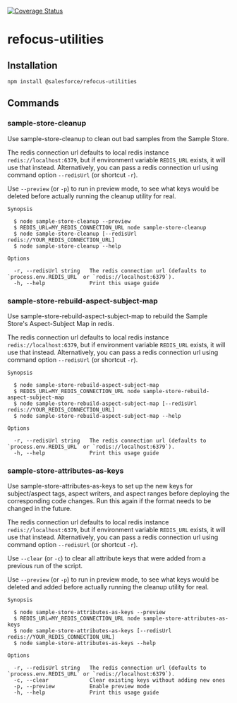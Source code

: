 [![Coverage Status](https://coveralls.io/repos/github/salesforce/refocus-utilities/badge.svg?branch=master)](https://coveralls.io/github/salesforce/refocus-utilities?branch=master)

# refocus-utilities

## Installation

`npm install @salesforce/refocus-utilities`

## Commands

### sample-store-cleanup

Use sample-store-cleanup to clean out bad samples from the Sample Store.

The redis connection url defaults to local redis instance
`redis://localhost:6379`, but if environment variable `REDIS_URL` exists, it
will use that instead. Alternatively, you can pass a redis connection url using
command option `--redisUrl` (or shortcut `-r`).

Use `--preview` (or `-p`) to run in preview mode, to see what keys would be deleted before actually running the cleanup utility for real.

```
Synopsis

  $ node sample-store-cleanup --preview
  $ REDIS_URL=MY_REDIS_CONNECTION_URL node sample-store-cleanup
  $ node sample-store-cleanup [--redisUrl redis://YOUR_REDIS_CONNECTION_URL]
  $ node sample-store-cleanup --help

Options

  -r, --redisUrl string   The redis connection url (defaults to `process.env.REDIS_URL` or `redis://localhost:6379`).
  -h, --help              Print this usage guide
```

### sample-store-rebuild-aspect-subject-map

Use sample-store-rebuild-aspect-subject-map to rebuild the Sample Store's
Aspect-Subject Map in redis.

The redis connection url defaults to local redis instance
`redis://localhost:6379`, but if environment variable `REDIS_URL` exists, it
will use that instead. Alternatively, you can pass a redis connection url using
command option `--redisUrl` (or shortcut `-r`).

```
Synopsis

  $ node sample-store-rebuild-aspect-subject-map
  $ REDIS_URL=MY_REDIS_CONNECTION_URL node sample-store-rebuild-aspect-subject-map
  $ node sample-store-rebuild-aspect-subject-map [--redisUrl redis://YOUR_REDIS_CONNECTION_URL]
  $ node sample-store-rebuild-aspect-subject-map --help

Options

  -r, --redisUrl string   The redis connection url (defaults to `process.env.REDIS_URL` or `redis://localhost:6379`).
  -h, --help              Print this usage guide
```

### sample-store-attributes-as-keys

Use sample-store-attributes-as-keys to set up the new keys for subject/aspect tags, aspect writers, and aspect ranges before deploying the corresponding code changes. Run this again if the format needs to be changed in the future.

The redis connection url defaults to local redis instance
`redis://localhost:6379`, but if environment variable `REDIS_URL` exists, it
will use that instead. Alternatively, you can pass a redis connection url using
command option `--redisUrl` (or shortcut `-r`).

Use `--clear` (or `-c`) to clear all attribute keys that were added from a previous run of the script.

Use `--preview` (or `-p`) to run in preview mode, to see what keys would be deleted and added before actually running the cleanup utility for real.

```
Synopsis

  $ node sample-store-attributes-as-keys --preview
  $ REDIS_URL=MY_REDIS_CONNECTION_URL node sample-store-attributes-as-keys
  $ node sample-store-attributes-as-keys [--redisUrl redis://YOUR_REDIS_CONNECTION_URL]
  $ node sample-store-attributes-as-keys --help

Options

  -r, --redisUrl string   The redis connection url (defaults to `process.env.REDIS_URL` or `redis://localhost:6379`).
  -c, --clear             Clear existing keys without adding new ones
  -p, --preview           Enable preview mode
  -h, --help              Print this usage guide
```
